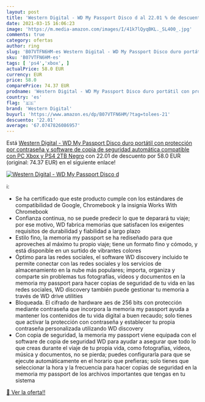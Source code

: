 ```yaml
---
layout: post
title: 'Western Digital - WD My Passport Disco d al 22.01 % de descuento'
date: 2021-03-15 16:06:23
image: 'https://m.media-amazon.com/images/I/41k7lQyqBKL._SL400_.jpg'
comments: true
category: ofertas
author: ring
slug: 'B07VTFN6HM-es Western Digital - WD My Passport Disco duro portátil con...'
sku: 'B07VTFN6HM-es'
tags: [ 'ps4','xbox', ]
actualPrice: 58.0 EUR
currency: EUR
price: 58.0
comparePrice: 74.37 EUR
prodname: 'Western Digital - WD My Passport Disco duro portátil con protección por contraseña y software de copia de seguridad automática  compatible con PC  Xbox y PS4  2TB  Negro'
country: 'es'
flag: '🇪🇸'
brand: 'Western Digital'
buyurl: 'https://www.amazon.es/dp/B07VTFN6HM/?tag=tolees-21'
descuento: '22.01'
average: '67.0747826086957'
---
```


Está [Western Digital - WD My Passport Disco duro portátil con protección por contraseña y software de copia de seguridad automática  compatible con PC  Xbox y PS4  2TB  Negro](https://www.amazon.es/dp/B07VTFN6HM/?tag=tolees-21) con 22.01 de descuento por 58.0 EUR (original: 74.37 EUR) en el siguiente enlace!

[![Western Digital - WD My Passport Disco d](https://m.media-amazon.com/images/I/41k7lQyqBKL._SL400_.jpg)](https://www.amazon.es/dp/B07VTFN6HM/?tag=tolees-21)

ℹ️:

- Se ha certificado que este producto cumple con los estándares de compatibilidad de Google, Chromebook y la insignia Works With Chromebook
- Confianza continua, no se puede predecir lo que te deparará tu viaje; por ese motivo, WD fabrica memorias que satisfacen los exigentes requisitos de durabilidad y fiabilidad a largo plazo
- Estilo fino, la memoria my passport se ha rediseñado para que aproveches al máximo tu propio viaje; tiene un formato fino y cómodo, y está disponible en un surtido de vibrantes colores
- Óptimo para las redes sociales, el software WD discovery incluido te permite conectar con las redes sociales y los servicios de almacenamiento en la nube más populares; importa, organiza y comparte sin problemas tus fotografías, vídeos y documentos en la memoria my passport para hacer copias de seguridad de tu vida en las redes sociales, WD discovery también puede gestionar tu memoria a través de WD drive utilities
- Bloqueada. El cifrado de hardware aes de 256 bits con protección mediante contraseña que incorpora la memoria my passport ayuda a mantener los contenidos de tu vida digital a buen recaudo; solo tienes que activar la protección con contraseña y establecer tu propia contraseña personalizada utilizando WD discovery
- Con copia de seguridad, la memoria my passport viene equipada con el software de copia de seguridad WD para ayudar a asegurar que todo lo que creas durante el viaje de tu propia vida, como fotografías, vídeos, música y documentos, no se pierda; puedes configurarla para que se ejecute automáticamente en el horario que prefieras; solo tienes que seleccionar la hora y la frecuencia para hacer copias de seguridad en la memoria my passport de los archivos importantes que tengas en tu sistema

[🛒 Ver la oferta!!](https://www.amazon.es/dp/B07VTFN6HM/?tag=tolees-21)
